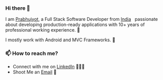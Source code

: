 ### Hi there 👋

<!--
**robinsun31/RobinSharma** is a ✨ _special_ ✨ repository because its `README.md` (this file) appears on your GitHub profile.
-->

I am [Prabhujyot](www.linkedin.com/in/prabhujyot-singh-bamrah-88535138), a Full Stack Software Developer from [India](https://en.wikipedia.org/wiki/India) &nbsp; passionate about developing production-ready applications with 10+ years of professional working experience. 🎯

I mostly work with Android and MVC Frameworks. 🚀

### 📫 How to reach me?

- Connect with me on [LinkedIn](www.linkedin.com/in/prabhujyot-singh-bamrah-88535138) 👨🏻‍💻
- Shoot Me an [Email](prabhujyotsingh.bamrah@gmail.com) 💌
